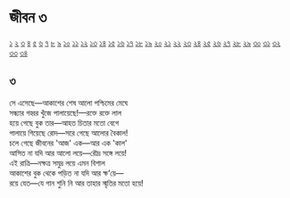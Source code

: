 # জীবন ৩

[১](2.10.0.jeebon-1.md) [২](2.10.1.jeebon-2.md) [৩](2.10.2.jeebon-3.md) [৪](2.10.3.jeebon-4.md) [৫](2.10.4.jeebon-5.md) [৬](2.10.5.jeebon-6.md) [৭](2.10.6.jeebon-7.md) [৮](2.10.7.jeebon-8.md) [৯](2.10.8.jeebon-9.md) [১০](2.10.9.jeebon-10.md) [১১](2.10.10.jeebon-11.md) [১২](2.10.11.jeebon-12.md) [১৩](2.10.12.jeebon-13.md) [১৪](2.10.13.jeebon-14.md) [১৫](2.10.14.jeebon-15.md) [১৬](2.10.15.jeebon-16.md) [১৭](2.10.16.jeebon-17.md) [১৮](2.10.17.jeebon-18.md) [১৯](2.10.18.jeebon-19.md) [২০](2.10.19.jeebon-20.md) [২১](2.10.20.jeebon-21.md) [২২](2.10.21.jeebon-22.md) [২৩](2.10.22.jeebon-23.md) [২৪](2.10.23.jeebon-24.md) [২৫](2.10.24.jeebon-25.md) [২৬](2.10.25.jeebon-26.md) [২৭](2.10.26.jeebon-27.md) [২৮](2.10.27.jeebon-28.md) [২৯](2.10.28.jeebon-29.md) [৩০](2.10.29.jeebon-30.md) [৩১](2.10.30.jeebon-31.md) [৩২](2.10.31.jeebon-32.md) [৩৩](2.10.32.jeebon-33.md) [৩৪](2.10.33.jeebon-34.md)

## ৩

সে এসেছে—আকাশের শেষ আলো পশ্চিমের মেঘে  
সন্ধ্যার গহ্বর খুঁজে পালায়েছে!—রক্তে রক্তে লাল  
হয়ে গেছে বুক তার—আহত চিতার মতো বেগে  
পালায়ে গিয়েছে রোদ—সরে গেছে আলোর বৈকাল!  
চলে গেছে জীবনের 'আজ' এক—আর এক 'কাল'  
আসিত না যদি আর আলো লয়ে—রৌদ্র সঙ্গে লয়ে!  
এই রাত্রি—নক্ষত্র সমুদ্র লয়ে এমন বিশাল  
আকাশের বুক থেকে পড়িত না যদি আর ক্ষ’য়ে—  
রয়ে যেত—যে গান শুনি নি আর তাহার স্মৃতির মতো হয়ে!

